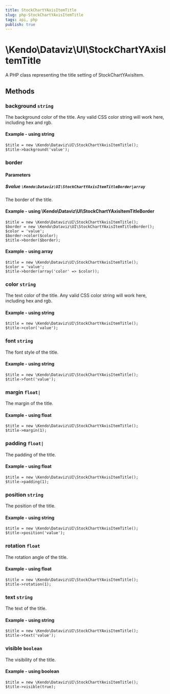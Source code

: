 ```yaml
---
title: StockChartYAxisItemTitle
slug: php-StockChartYAxisItemTitle
tags: api, php
publish: true
---
```


# \Kendo\Dataviz\UI\StockChartYAxisItemTitle

A PHP class representing the title setting of StockChartYAxisItem.


## Methods

### background `string`

The background color of the title. Any valid CSS color string will work here, including
hex and rgb.


#### Example - using string
    $title = new \Kendo\Dataviz\UI\StockChartYAxisItemTitle();
    $title->background('value');

### border

#### Parameters

##### $value `\Kendo\Dataviz\UI\StockChartYAxisItemTitleBorder|array`

The border of the title.


#### Example - using \Kendo\Dataviz\UI\StockChartYAxisItemTitleBorder

    $title = new \Kendo\Dataviz\UI\StockChartYAxisItemTitle();
    $border = new \Kendo\Dataviz\UI\StockChartYAxisItemTitleBorder();
    $color = 'value';
    $border->color($color);
    $title->border($border);

#### Example - using array

    $title = new \Kendo\Dataviz\UI\StockChartYAxisItemTitle();
    $color = 'value';
    $title->border(array('color' => $color));

### color `string`

The text color of the title. Any valid CSS color string will work here, including hex and rgb.


#### Example - using string
    $title = new \Kendo\Dataviz\UI\StockChartYAxisItemTitle();
    $title->color('value');

### font `string`

The font style of the title.


#### Example - using string
    $title = new \Kendo\Dataviz\UI\StockChartYAxisItemTitle();
    $title->font('value');

### margin `float|`

The margin of the title.


#### Example - using float
    $title = new \Kendo\Dataviz\UI\StockChartYAxisItemTitle();
    $title->margin(1);

### padding `float|`

The padding of the title.


#### Example - using float
    $title = new \Kendo\Dataviz\UI\StockChartYAxisItemTitle();
    $title->padding(1);

### position `string`

The position of the title.


#### Example - using string
    $title = new \Kendo\Dataviz\UI\StockChartYAxisItemTitle();
    $title->position('value');

### rotation `float`

The rotation angle of the title.


#### Example - using float
    $title = new \Kendo\Dataviz\UI\StockChartYAxisItemTitle();
    $title->rotation(1);

### text `string`

The text of the title.


#### Example - using string
    $title = new \Kendo\Dataviz\UI\StockChartYAxisItemTitle();
    $title->text('value');

### visible `boolean`

The visibility of the title.


#### Example - using boolean
    $title = new \Kendo\Dataviz\UI\StockChartYAxisItemTitle();
    $title->visible(true);

